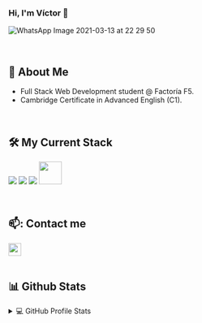 ### Hi, I'm Víctor 👋

![WhatsApp Image 2021-03-13 at 22 29 50](https://github.com/victorteje/victorteje/assets/132447110/ebbae021-1809-41b0-8b0b-d2c089a3c5d4)

<br>

## :bicyclist: About Me

  -  Full Stack Web Development student @ Factoría F5.
  -  Cambridge Certificate in Advanced English (C1).

<br>

## 🛠 My Current Stack

<img src="https://img.icons8.com/color/48/000000/html-5--v1.png"/>  <img src="https://img.icons8.com/color/48/000000/css3.png"/>  <img src="https://img.icons8.com/color/48/000000/javascript--v1.png"/>  <img height=45px src="https://img.icons8.com/color/2x/figma.png"> 
  
<br>

## 📫: Contact me

<a href="mailto:vteje2@gmail.com">
      <img height="25px" src="https://upload.wikimedia.org/wikipedia/commons/7/7e/Gmail_icon_%282020%29.svg" alt="gmail"/>
</a>

<br>
<br>

## 📊 Github Stats

<details>
  <summary>💻 GitHub Profile Stats</summary>

  <br>

  <p align="center">
      <img alt="Víctor's Github Stats" src="https://github-readme-stats.vercel.app/api?username=victorteje&show_icons=true" height="192px"/></a>
  </p>

</details>

<br>
